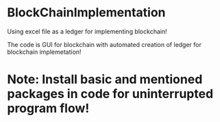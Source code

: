 # BlockChainImplementation
Using excel file as a ledger for implementing blockchain!

The code is GUI for blockchain with automated creation of ledger for blockchain implemetation!

# Note: Install basic and mentioned packages in code for uninterrupted program flow!
